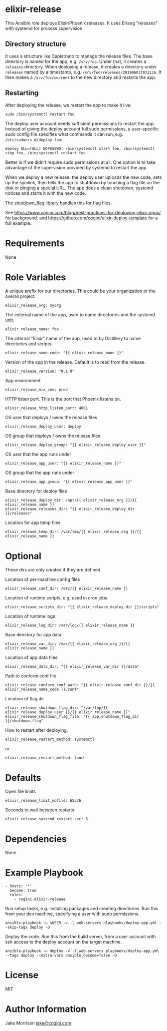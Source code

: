 # elixir-release

This Ansible role deploys Elixir/Phoenix releases.
It uses Erlang "releases" with systemd for process supervision.

## Directory structure

It uses a structure like Capistrano to manage the release files.
The base directory is named for the app, e.g. `/srv/foo`.
Under that, it creates a `releases` directory.
When deploying a release, it creates a directory under `releases` named
by a timestamp, e.g. `/srv/foo/releases/20190603T072116`.
It then makes a `/srv/foo/current` to the new directory and restarts the app.

## Restarting

After deploying the release, we restart the app to make it live:

```shell
sudo /bin/systemctl restart foo
```

The deploy user account needs sufficient permissions to restart the app.
Instead of giving the deploy account full sudo permissions, a
user-specific sudo config file specifies what commands it can run, e.g.
`/etc/sudoers.d/deploy-foo`:

    deploy ALL=(ALL) NOPASSWD: /bin/systemctl start foo, /bin/systemctl stop foo, /bin/systemctl restart foo

Better is if we didn't require sudo permissions at all. One option is to take
advantage of the supervision provided by systemd to restart the app.

When we deploy a new release, the deploy user uploads the new code, sets up the
symlink, then tells the app to shutdown by touching a flag file on the disk or
pinging a special URL. The app does a clean shutdown, systemd notices and
starts it with the new code.

The [shutdown_flag library](https://github.com/cogini/shutdown_flag) handles this
for flag files.

See https://www.cogini.com/blog/best-practices-for-deploying-elixir-apps/ for background.
and https://github.com/cogini/elixir-deploy-template for a full example.

# Requirements

None

# Role Variables

A unique prefix for our directories. This could be your organization or the
overall project.

    elixir_release_org: myorg

The external name of the app, used to name directories and the systemd unit.

    elixir_release_name: foo

The internal "Elixir" name of the app, used to by Distillery to name
directories and scripts.

    elixir_release_name_code: "{{ elixir_release_name }}"

Version of the app in the release. Default is to read from the release.

    elixir_release_version: "0.1.0"

App environment

    elixir_release_mix_env: prod

HTTP listen port. This is the port that Phoenix listens on.

    elixir_release_http_listen_port: 4001

OS user that deploys / owns the release files

    elixir_release_deploy_user: deploy

OS group that deploys / owns the release files

    elixir_release_deploy_group: "{{ elixir_release_deploy_user }}"

OS user that the app runs under

    elixir_release_app_user: "{{ elixir_release_name }}"

OS group that the app runs under

    elixir_release_app_group: "{{ elixir_release_app_user }}"

Base directory for deploy files

    elixir_release_deploy_dir: /opt/{{ elixir_release_org }}/{{ elixir_release_name }}
    elixir_release_releases_dir: "{{ elixir_release_deploy_dir }}/releases"

Location for app temp files

    elixir_release_temp_dir: /var/tmp/{{ elixir_release_org }}/{{ elixir_release_name }}

# Optional

These dirs are only created if they are defined.

Location of per-machine config files

    elixir_release_conf_dir: /etc/{{ elixir_release_name }}

Location of runtime scripts, e.g. used in cron jobs

    elixir_release_scripts_dir: "{{ elixir_release_deploy_dir }}/scripts"

Location of runtime logs

    elixir_release_log_dir: /var/log/{{ elixir_release_name }}

Base directory for app data

    elixir_release_var_dir: /var/{{ elixir_release_org }}/{{ elixir_release_name }}

Location of app data files

    elixir_release_data_dir: "{{ elixir_release_var_dir }}/data"

Path to conform conf file

    elixir_release_conform_conf_path: "{{ elixir_release_conf_dir }}/{{ elixir_release_name_code }}.conf"

Location of flag dir

    elixir_release_shutdown_flag_dir: "/var/tmp/{{ elixir_release_deploy_user }}/{{ elixir_release_name }}"
    elixir_release_shutdown_flag_file: "{{ app_shutdown_flag_dir }}/shutdown.flag"

How to restart after deploying.

    elixir_release_restart_method: systemctl
or

    elixir_release_restart_method: touch

# Defaults

Open file limits

    elixir_release_limit_nofile: 65536

Seconds to wait between restarts

    elixir_release_systemd_restart_sec: 5

# Dependencies

None

# Example Playbook

    - hosts: '*'
      become: true
      roles:
        - cogini.elixir-release

Run setup tasks, e.g. installing packages and creating directories.
Run this from your dev machine, specifying a user with sudo permissions.

    ansible-playbook -u $USER -v -l web-servers playbooks/deploy-app.yml --skip-tags deploy -D

Deploy the code. Run this from the build server, from a user account with ssh
access to the deploy account on the target machine.

    ansible-playbook -u deploy -v -l web-servers playbooks/deploy-app.yml --tags deploy --extra-vars ansible_become=false -D

# License

MIT

# Author Information

Jake Morrison <jake@cogini.com>
